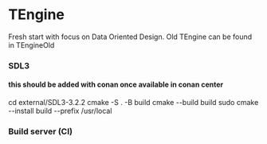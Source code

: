 # TEngine

Fresh start with focus on Data Oriented Design.
Old TEngine can be found in TEngineOld


### SDL3

#### this should be added with conan once available in conan center

cd external/SDL3-3.2.2
cmake -S . -B build
cmake --build build
sudo cmake --install build --prefix /usr/local

### Build server (CI)


